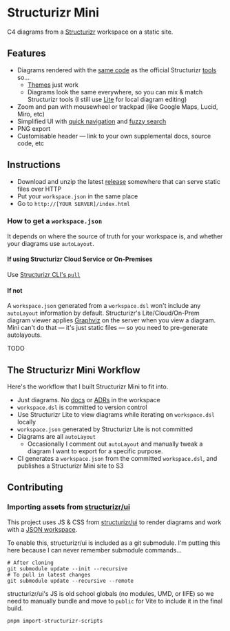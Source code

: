 # Structurizr Mini

C4 diagrams from a [Structurizr](https://structurizr.com) workspace on a static site.

## Features

- Diagrams rendered with the [same code](https://github.com/structurizr/ui) as the official Structurizr [tools](https://structurizr.com/products) so...
  - [Themes](https://structurizr.com/help/themes) just work
  - Diagrams look the same everywhere, so you can mix & match Structurizr tools (I still use [Lite](https://structurizr.com/help/lite) for local diagram editing)
- Zoom and pan with mousewheel or trackpad (like Google Maps, Lucid, Miro, etc)
- Simplified UI with [quick navigation](https://docs.structurizr.com/ui/quick-navigation) and [fuzzy search](https://github.com/farzher/fuzzysort)
- PNG export
- Customisable header — link to your own supplemental docs, source code, etc

## Instructions

- Download and unzip the latest [release](https://github.com/bensmithett/structurizr-mini/releases) somewhere that can serve static files over HTTP
- Put your `workspace.json` in the same place
- Go to `http://[YOUR SERVER]/index.html`

### How to get a `workspace.json`

It depends on where the source of truth for your workspace is, and whether your diagrams use `autoLayout`.

#### If using Structurizr Cloud Service or On-Premises

Use [Structurizr CLI's `pull`](https://docs.structurizr.com/cli/pull)

#### If not

A `workspace.json` generated from a `workspace.dsl` won't include any `autoLayout` information by default. Structurizr's Lite/Cloud/On-Prem diagram viewer applies [Graphviz](https://graphviz.org) on the server when you view a diagram. Mini can't do that — it's just static files — so you need to pre-generate autolayouts.

TODO

## The Structurizr Mini Workflow

Here's the workflow that I built Structurizr Mini to fit into.

- Just diagrams. No [docs](https://docs.structurizr.com/dsl/docs) or [ADRs](https://docs.structurizr.com/dsl/adrs) in the workspace
- `workspace.dsl` is committed to version control
- Use Structurizr Lite to view diagrams while iterating on `workspace.dsl` locally
- `workspace.json` generated by Structurizr Lite is not committed
- Diagrams are all `autoLayout`
  - Occasionally I comment out `autoLayout` and manually tweak a diagram I want to export for a specific purpose.
- CI generates a `workspace.json` from the committed `workspace.dsl`, and publishes a Structurizr Mini site to S3

## Contributing

### Importing assets from [structurizr/ui](https://github.com/structurizr/ui)

This project uses JS & CSS from [structurizr/ui](https://github.com/structurizr/ui) to render diagrams and work with a [JSON workspace](https://github.com/structurizr/cli/blob/master/docs/export.md).

To enable this, structurizr/ui is included as a git submodule. I'm putting this here because I can never remember submodule commands...

```
# After cloning
git submodule update --init --recursive
# To pull in latest changes
git submodule update --recursive --remote
```

structurizr/ui's JS is old school globals (no modules, UMD, or IIFE) so we need to manually bundle and move to `public` for Vite to include it in the final build.

```
pnpm import-structurizr-scripts
```

